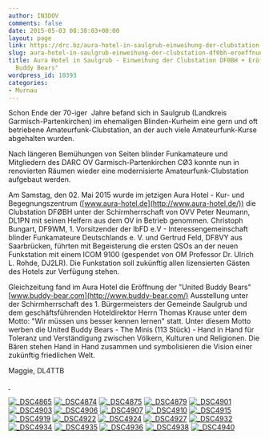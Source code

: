 ```yaml
---
author: IN3DOV
comments: false
date: 2015-05-03 08:38:03+00:00
layout: page
link: https://drc.bz/aura-hotel-in-saulgrub-einweihung-der-clubstation-df0bh-eroeffnung-von-united-buddy-bears/
slug: aura-hotel-in-saulgrub-einweihung-der-clubstation-df0bh-eroeffnung-von-united-buddy-bears
title: Aura Hotel in Saulgrub - Einweihung der Clubstation DF0BH + Eröffnung von "United
  Buddy Bears"
wordpress_id: 10393
categories:
- Murnau
---
```


Schon Ende der 70-iger  Jahre befand sich in Saulgrub (Landkreis Garmisch-Partenkirchen) im ehemaligen Blinden-Kurheim eine gern und oft betriebene Amateurfunk-Clubstation, an der auch viele Amateurfunk-Kurse abgehalten wurden.

Nach längeren Bemühungen von Seiten blinder Funkamateure und Mitgliedern des DARC OV Garmisch-Partenkirchen CØ3 konnte nun in renovierten Räumen wieder eine modernisierte Amateurfunk-Clubstation aufgebaut werden.

Am Samstag, den 02. Mai 2015 wurde im jetzigen Aura Hotel - Kur- und Begegnungszentrum ([www.aura-hotel.de](http://www.aura-hotel.de/)) die Clubstation DFØBH unter der Schirmherrschaft von OVV Peter Neumann, DL1PN mit seinen Helfern aus dem OV in Betrieb genommen. Christoph Bungart, DF9WM, 1. Vorsitzender der IbFD e.V - Interessengemeinschaft blinder Funkamateure Deutschlands e. V. und Gertrud Feld, DF8VY aus Saarbrücken, führten mit Begeisterung die ersten QSOs an der neuen Funkstation mit einem ICOM 9100 (gespendet von OM Professor Dr. Ulrich L. Rohde, DJ2LR). Die Funkstation soll zukünftig allen lizensierten Gästen des Hotels zur Verfügung stehen.

Gleichzeitung fand im Aura Hotel die Eröffnung der "United Buddy Bears" [www.buddy-bear.com](http://www.buddy-bear.com/) Ausstellung unter der Schirmherrschaft des 1. Bürgermeisters der Gemeinde Saulgrub und dem geschäftsführenden Hoteldirektor Herrn Thomas Krause unter dem Motto: "Wir müssen uns besser kennen lernen" statt. Unter diesem Motto werben die United Buddy Bears - The Minis (113 Stück) - Hand in Hand für Toleranz und Verständigung zwischen Völkern, Kulturen und Religionen. Die Bären stehen Hand in Hand zusammen und symbolisieren die Vision einer zukünftig friedlichen Welt.

Maggie, DL4TTB

[ ](https://drc.bz/wp-content/uploads/2015/05/DSC4865.jpg)

[![_DSC4865](https://drc.bz/wp-content/uploads/2015/05/DSC4865.jpg)](https://drc.bz/wp-content/uploads/2015/05/DSC4865.jpg) [![_DSC4874](https://drc.bz/wp-content/uploads/2015/05/DSC4874.jpg)](https://drc.bz/wp-content/uploads/2015/05/DSC4874.jpg) [![_DSC4875](https://drc.bz/wp-content/uploads/2015/05/DSC4875.jpg)](https://drc.bz/wp-content/uploads/2015/05/DSC4875.jpg) [![_DSC4879](https://drc.bz/wp-content/uploads/2015/05/DSC4879.jpg)](https://drc.bz/wp-content/uploads/2015/05/DSC4879.jpg) [![_DSC4901](https://drc.bz/wp-content/uploads/2015/05/DSC4901.jpg)](https://drc.bz/wp-content/uploads/2015/05/DSC4901.jpg) [![_DSC4903](https://drc.bz/wp-content/uploads/2015/05/DSC4903.jpg)](https://drc.bz/wp-content/uploads/2015/05/DSC4903.jpg) [![_DSC4906](https://drc.bz/wp-content/uploads/2015/05/DSC4906.jpg)](https://drc.bz/wp-content/uploads/2015/05/DSC4906.jpg) [![_DSC4907](https://drc.bz/wp-content/uploads/2015/05/DSC4907.jpg)](https://drc.bz/wp-content/uploads/2015/05/DSC4907.jpg) [![_DSC4910](https://drc.bz/wp-content/uploads/2015/05/DSC4910.jpg)](https://drc.bz/wp-content/uploads/2015/05/DSC4910.jpg) [![_DSC4915](https://drc.bz/wp-content/uploads/2015/05/DSC4915.jpg)](https://drc.bz/wp-content/uploads/2015/05/DSC4915.jpg) [![_DSC4919](https://drc.bz/wp-content/uploads/2015/05/DSC4919.jpg)](https://drc.bz/wp-content/uploads/2015/05/DSC4919.jpg) [![_DSC4922](https://drc.bz/wp-content/uploads/2015/05/DSC4922.jpg)](https://drc.bz/wp-content/uploads/2015/05/DSC4922.jpg) [![_DSC4924](https://drc.bz/wp-content/uploads/2015/05/DSC4924.jpg)](https://drc.bz/wp-content/uploads/2015/05/DSC4924.jpg) [![_DSC4927](https://drc.bz/wp-content/uploads/2015/05/DSC4927.jpg)](https://drc.bz/wp-content/uploads/2015/05/DSC4927.jpg) [![_DSC4932](https://drc.bz/wp-content/uploads/2015/05/DSC4932.jpg)](https://drc.bz/wp-content/uploads/2015/05/DSC4932.jpg) [![_DSC4934](https://drc.bz/wp-content/uploads/2015/05/DSC4934.jpg)](https://drc.bz/wp-content/uploads/2015/05/DSC4934.jpg) [![_DSC4935](https://drc.bz/wp-content/uploads/2015/05/DSC4935.jpg)](https://drc.bz/wp-content/uploads/2015/05/DSC4935.jpg) [![_DSC4936](https://drc.bz/wp-content/uploads/2015/05/DSC4936.jpg)](https://drc.bz/wp-content/uploads/2015/05/DSC4936.jpg) [![_DSC4938](https://drc.bz/wp-content/uploads/2015/05/DSC4938.jpg)](https://drc.bz/wp-content/uploads/2015/05/DSC4938.jpg) [![_DSC4940](https://drc.bz/wp-content/uploads/2015/05/DSC4940.jpg)](https://drc.bz/wp-content/uploads/2015/05/DSC4940.jpg)


